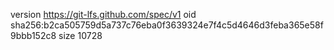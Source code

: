 version https://git-lfs.github.com/spec/v1
oid sha256:b2ca505759d5a737c76eba0f3639324e7f4c5d4646d3feba365e58f9bbb152c8
size 10728
